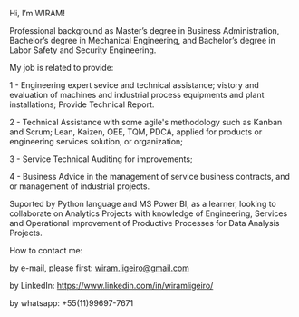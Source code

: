 Hi, I’m WIRAM!

Professional background as Master’s degree in Business Administration, Bachelor’s degree in Mechanical Engineering, and Bachelor’s degree in Labor Safety and Security Engineering. 
 
My job is related to provide:

 1 - Engineering expert sevice and technical assistance; vistory and evaluation of machines and industrial process equipments and plant installations; Provide Technical Report.

 2 - Technical Assistance with some agile's methodology such as Kanban and Scrum; Lean, Kaizen, OEE, TQM, PDCA, applied for products or engineering services solution, 
or organization; 

 3 - Service Technical Auditing for improvements;

 4 - Business Advice in the management of service business contracts, and or management of industrial projects.

Suported by Python language and MS Power BI, as a learner, looking to collaborate on Analytics Projects with knowledge of Engineering, Services and Operational improvement of Productive Processes for Data Analysis Projects. 

How to contact me:

by e-mail, please first: wiram.ligeiro@gmail.com

by LinkedIn: https://www.linkedin.com/in/wiramligeiro/

by whatsapp: +55(11)99697-7671


<!---
WirLig/WirLig is a ✨ special ✨ repository because its `README.md` (this file) appears on your GitHub profile.
You can click the Preview link to take a look at your changes.
--->
